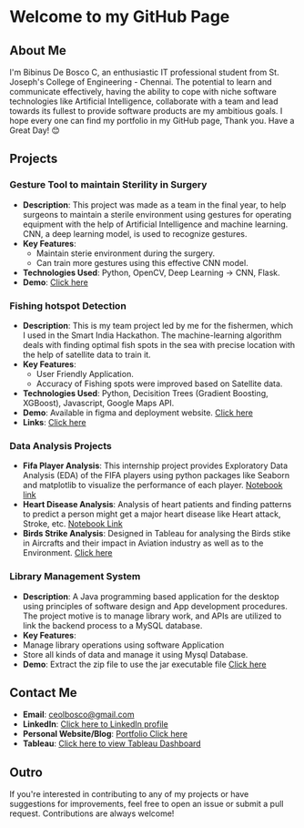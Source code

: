 # Welcome to my GitHub Page

## About Me
I'm Bibinus De Bosco C, an enthusiastic IT professional student from St. Joseph's College of Engineering - Chennai. The potential to learn and communicate effectively, having the ability to cope with niche software technologies like Artificial Intelligence, collaborate with a team and lead towards its fullest to provide software products are my ambitious goals. I hope every one can find my portfolio in my GitHub page, Thank you. Have a Great Day! 😊

## Projects

### Gesture Tool to maintain Sterility in Surgery 
- **Description**: This project was made as a team in the final year, to help surgeons to maintain a sterile environment using gestures for operating equipment with the help of Artificial Intelligence and machine learning. CNN, a deep learning model, is used to recognize gestures.
- **Key Features**:
  - Maintain sterie environment during the surgery.
  - Can train more gestures using this effective CNN model.
- **Technologies Used**: Python, OpenCV, Deep Learning -> CNN, Flask.
- **Demo**: [Click here](https://github.com/Bibin02/WORK-BIBIN)

### Fishing hotspot Detection
- **Description**: This is my team project led by me for the fishermen, which I used in the Smart India Hackathon. The machine-learning algorithm deals with finding optimal fish spots in the sea with precise location with the help of satellite data to train it.
- **Key Features**:
  - User Friendly Application.
  - Accuracy of Fishing spots were improved based on Satellite data.
- **Technologies Used**: Python, Decisition Trees (Gradient Boosting, XGBoost), Javascript, Google Maps API.
- **Demo**: Available in figma and deployment website. [Click here](https://www.figma.com/proto/cz5CD1Y64wnTuDH1acoYuB/kalasnikov?node-id=164-4&t=8b1noQrpjfGglxOW-0&scaling=scale-down&content-scaling=fixed&page-id=3%3A12&starting-point-node-id=37%3A8&show-proto-sidebar=1)
- **Links**: [Click here](https://github.com/Bibin02/WORK-BIBIN)

### Data Analysis Projects
- **Fifa Player Analysis**: This internship project provides Exploratory Data Analysis (EDA) of the FIFA players using python packages like Seaborn and matplotlib to visualize the performance of each player. [Notebook link](https://bibin02.github.io/WORK-BIBIN/fifa-data-visualization.html)
- **Heart Disease Analysis**: Analysis of heart patients and finding patterns to predict a person might get a major heart disease like Heart attack, Stroke, etc. [Notebook Link](https://bibin02.github.io/WORK-BIBIN/Heart_Disease_Analytics.html)
- **Birds Strike Analysis**: Designed in Tableau for analysing the Birds stike in Aircrafts and their impact in Aviation industry as well as to the Environment. [Click here](https://public.tableau.com/app/profile/bibinus.de.bosco.c/viz/Birds_Strikes_Analytics/BirdsStrikeMain)

### Library Management System
- **Description**: A Java programming based application for the desktop using principles of
software design and App development procedures. The project motive is to
manage library work, and APIs are utilized to link the backend process to a
MySQL database.
- **Key Features**:
- Manage library operations using software Application
- Store all kinds of data and manage it using Mysql Database.
- **Demo**: Extract the zip file to use the jar executable file [Click here](https://github.com/Bibin02/WORK-BIBIN)
## Contact Me
- **Email**: ceolbosco@gmail.com
- **LinkedIn**: [Click here to LinkedIn profile](https://www.linkedin.com/in/bibinus-de-bosco-c-a90600234)
- **Personal Website/Blog**: [Portfolio Click here](https://bibin02.github.io/WORK-BIBIN/)
- **Tableau**: [Click here to view Tableau Dashboard](https://public.tableau.com/app/profile/bibinus.de.bosco.c)

## Outro
If you're interested in contributing to any of my projects or have suggestions for improvements, feel free to open an issue or submit a pull request. Contributions are always welcome!

